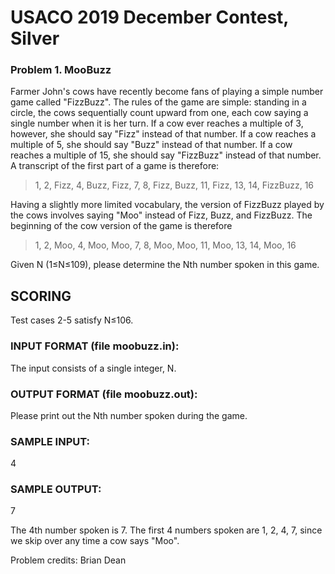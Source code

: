 # USACO 2019 December Contest, Silver
### Problem 1. MooBuzz

Farmer John's cows have recently become fans of playing a simple number game called "FizzBuzz". The rules of the game are simple: standing in a circle, the cows sequentially count upward from one, each cow saying a single number when it is her turn. If a cow ever reaches a multiple of 3, however, she should say "Fizz" instead of that number. If a cow reaches a multiple of 5, she should say "Buzz" instead of that number. If a cow reaches a multiple of 15, she should say "FizzBuzz" instead of that number. A transcript of the first part of a game is therefore:


> 1, 2, Fizz, 4, Buzz, Fizz, 7, 8, Fizz, Buzz, 11, Fizz, 13, 14, FizzBuzz, 16


Having a slightly more limited vocabulary, the version of FizzBuzz played by the cows involves saying "Moo" instead of Fizz, Buzz, and FizzBuzz. The beginning of the cow version of the game is therefore


> 1, 2, Moo, 4, Moo, Moo, 7, 8, Moo, Moo, 11, Moo, 13, 14, Moo, 16


Given N (1≤N≤109), please determine the Nth number spoken in this game.

## SCORING
Test cases 2-5 satisfy N≤106.

### INPUT FORMAT (file moobuzz.in):
The input consists of a single integer, N.

### OUTPUT FORMAT (file moobuzz.out):
Please print out the Nth number spoken during the game.

### SAMPLE INPUT:
4

### SAMPLE OUTPUT:
7

The 4th number spoken is 7. The first 4 numbers spoken are 1, 2, 4, 7, since we skip over any time a cow says "Moo".

Problem credits: Brian Dean